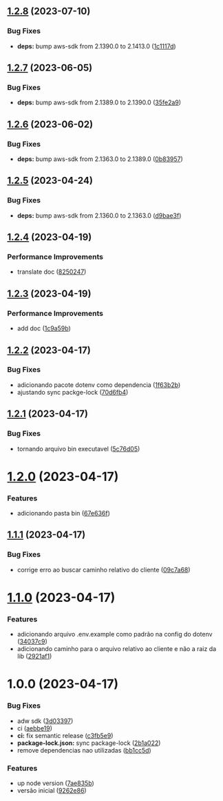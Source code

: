 ## [1.2.8](https://github.com/jhomarolo/aws-secret-to-env/compare/v1.2.7...v1.2.8) (2023-07-10)


### Bug Fixes

* **deps:** bump aws-sdk from 2.1390.0 to 2.1413.0 ([1c1117d](https://github.com/jhomarolo/aws-secret-to-env/commit/1c1117d79119df267a5837f790e1834c2945554f))

## [1.2.7](https://github.com/jhomarolo/aws-secret-to-env/compare/v1.2.6...v1.2.7) (2023-06-05)


### Bug Fixes

* **deps:** bump aws-sdk from 2.1389.0 to 2.1390.0 ([35fe2a9](https://github.com/jhomarolo/aws-secret-to-env/commit/35fe2a9def1b049103b0550c4fd6c7f36527be82))

## [1.2.6](https://github.com/jhomarolo/aws-secret-to-env/compare/v1.2.5...v1.2.6) (2023-06-02)


### Bug Fixes

* **deps:** bump aws-sdk from 2.1363.0 to 2.1389.0 ([0b83957](https://github.com/jhomarolo/aws-secret-to-env/commit/0b839579daec31200ee8ba9d97f4c51d0864ccd5))

## [1.2.5](https://github.com/jhomarolo/aws-secret-to-env/compare/v1.2.4...v1.2.5) (2023-04-24)


### Bug Fixes

* **deps:** bump aws-sdk from 2.1360.0 to 2.1363.0 ([d9bae3f](https://github.com/jhomarolo/aws-secret-to-env/commit/d9bae3f4efd99a2167eeb272005353e71b7f5275))

## [1.2.4](https://github.com/jhomarolo/aws-secret-to-env/compare/v1.2.3...v1.2.4) (2023-04-19)


### Performance Improvements

* translate doc ([8250247](https://github.com/jhomarolo/aws-secret-to-env/commit/82502473ab2f047fcdf211f143a49d58a1ac84e4))

## [1.2.3](https://github.com/jhomarolo/aws-secret-to-env/compare/v1.2.2...v1.2.3) (2023-04-19)


### Performance Improvements

* add doc ([1c9a59b](https://github.com/jhomarolo/aws-secret-to-env/commit/1c9a59b83f16a989bdd115f956c9eadbe8c2b9fb))

## [1.2.2](https://github.com/jhomarolo/aws-secret-to-env/compare/v1.2.1...v1.2.2) (2023-04-17)


### Bug Fixes

* adicionando pacote dotenv como dependencia ([1f63b2b](https://github.com/jhomarolo/aws-secret-to-env/commit/1f63b2b7d1af506f6a0e3416cacfa671b1e39e0a))
* ajustando sync packge-lock ([70d6fb4](https://github.com/jhomarolo/aws-secret-to-env/commit/70d6fb44bffc58578ee893731685d7d37a6c4b6d))

## [1.2.1](https://github.com/jhomarolo/aws-secret-to-env/compare/v1.2.0...v1.2.1) (2023-04-17)


### Bug Fixes

* tornando arquivo bin executavel ([5c76d05](https://github.com/jhomarolo/aws-secret-to-env/commit/5c76d056f1a8cd32d922b3a549c6e88bd73dbc18))

# [1.2.0](https://github.com/jhomarolo/aws-secret-to-env/compare/v1.1.1...v1.2.0) (2023-04-17)


### Features

* adicionando pasta bin ([67e636f](https://github.com/jhomarolo/aws-secret-to-env/commit/67e636fba8c59ab558a5271b1f265a14ec19d457))

## [1.1.1](https://github.com/jhomarolo/aws-secret-to-env/compare/v1.1.0...v1.1.1) (2023-04-17)


### Bug Fixes

* corrige erro ao buscar caminho relativo do cliente ([09c7a68](https://github.com/jhomarolo/aws-secret-to-env/commit/09c7a68f26c4a6179880921a7fcef719830296ec))

# [1.1.0](https://github.com/jhomarolo/aws-secret-to-env/compare/v1.0.0...v1.1.0) (2023-04-17)


### Features

* adicionando arquivo .env.example como padrão na config do dotenv ([34037c9](https://github.com/jhomarolo/aws-secret-to-env/commit/34037c9c17e02000564dbc134d0fb57e3af76a08))
* adicionando caminho para o arquivo relativo ao cliente e não a raiz da lib ([2921af1](https://github.com/jhomarolo/aws-secret-to-env/commit/2921af10a6d924bf806529cfe21c209986130223))

# 1.0.0 (2023-04-17)


### Bug Fixes

* adw sdk ([3d03397](https://github.com/jhomarolo/aws-secret-to-env/commit/3d03397162cb9826aa349e21f35e5a1dc9d943b3))
* ci ([aebbe19](https://github.com/jhomarolo/aws-secret-to-env/commit/aebbe196a5d7b80bc875b228727ee98aa512833e))
* **ci:** fix semantic release ([c3fb5e9](https://github.com/jhomarolo/aws-secret-to-env/commit/c3fb5e97e2b8d92f5b48e17e92eba468802c891c))
* **package-lock.json:** sync package-lock ([2b1a022](https://github.com/jhomarolo/aws-secret-to-env/commit/2b1a0229124e48e2504888f0dfd39e84314c759f))
* remove dependencias nao utilizadas ([bb1cc5d](https://github.com/jhomarolo/aws-secret-to-env/commit/bb1cc5dcb34efa1d1bb164b04c7838c907bb868b))


### Features

* up node version ([7ae835b](https://github.com/jhomarolo/aws-secret-to-env/commit/7ae835ba392101746e419e0a9fe845ba1879e86c))
* versão inicial ([9262e86](https://github.com/jhomarolo/aws-secret-to-env/commit/9262e86614c6a5a139728f9bf68088fd924b93f9))
